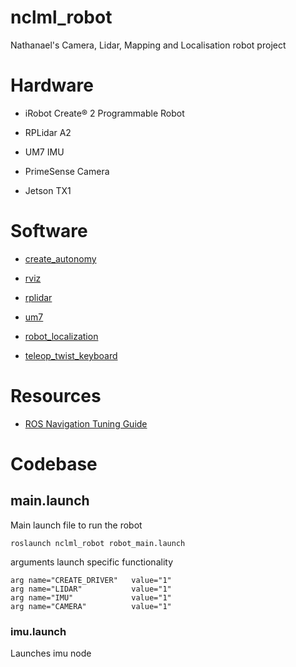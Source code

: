 # nclml_robot
Nathanael's Camera, Lidar, Mapping and Localisation robot project

# Hardware
* iRobot Create® 2 Programmable Robot

* RPLidar A2

* UM7 IMU

* PrimeSense Camera

* Jetson TX1

# Software
* [create_autonomy](http://wiki.ros.org/create_autonomy)

* [rviz](http://wiki.ros.org/rviz)

* [rplidar](http://wiki.ros.org/rplidar)

* [um7](http://wiki.ros.org/um7)

* [robot_localization](http://wiki.ros.org/robot_localization)

* [teleop_twist_keyboard](http://wiki.ros.org/teleop_twist_keyboard)

# Resources
* [ROS Navigation Tuning Guide](http://kaiyuzheng.me/documents/navguide.pdf)

# Codebase

## main.launch
Main launch file to run the robot
```
roslaunch nclml_robot robot_main.launch  
```
arguments launch specific functionality
```
arg name="CREATE_DRIVER"   value="1"
arg name="LIDAR"           value="1"
arg name="IMU"             value="1"
arg name="CAMERA"          value="1"
```
### imu.launch
Launches imu node
